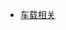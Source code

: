 <!-- docs/LearnNotes/Other/_sidebar.md -->

<!-- 注意子目录配置，需要加 / -->
* [车载相关](LearnNotes/Other/Car) 

